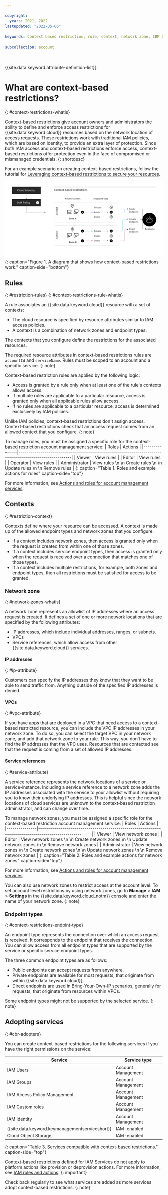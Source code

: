 ```yaml
---

copyright:
  years: 2021, 2022
lastupdated: "2022-05-06"

keywords: Context based restriction, rule, context, network zone, IBM Cloud restrictions, IBM Cloud context restriction, IBM Cloud access, access control, resource access, Cloud Foundry, endpoint type

subcollection: account

---
```


{{site.data.keyword.attribute-definition-list}}

# What are context-based restrictions?
{: #context-restrictions-whatis}

Context-based restrictions give account owners and administrators the ability to define and enforce access restrictions for {{site.data.keyword.cloud}} resources based on the network location of access requests. These restrictions work with traditional IAM policies, which are based on identity, to provide an extra layer of protection. Since both IAM access and context-based restrictions enforce access, context-based restrictions offer protection even in the face of compromised or mismanaged credentials.
{: shortdesc}

For an example scenario on creating context-based restrictions, follow the tutorial for [Leveraging context-based restrictions to secure your resources](/docs/account?topic=account-context-restrictions-tutorial).

![A diagram that shows how context-based restrictions work.](images/CBR-diagram.svg){: caption="Figure 1. A diagram that shows how context-based restrictions work." caption-side="bottom"}

## Rules
{: #restriction-rules}
{: #context-restrictions-rule-whatis}

A rule associates an {{site.data.keyword.cloud}} resource with a set of contexts: 
* The cloud resource is specified by resource attributes similar to IAM access policies.
* A context is a combination of network zones and endpoint types.

The contexts that you configure define the restrictions for the associated resources.

The required resource attributes in context-based restrictions rules are `accountId` and `serviceName`. Rules must be scoped to an account and a specific service.
{: note}

Context-based restriction rules are applied by the following logic:
* Access is granted by a rule only when at least one of the rule's contexts allows access.
* If multiple rules are applicable to a particular resource, access is granted only when all applicable rules allow access.
* If no rules are applicable to a particular resource, access is determined exclusively by IAM policies.

Unlike IAM policies, context-based restrictions don't assign access. Context-based restrictions check that an access request comes from an allowed context that you configure. 
{: note}

To manage rules, you must be assigned a specific role for the context-based restriction account management service: 
| Roles         | Actions                                                                                                |
|---------------|--------------------------------------------------------------------------------------------------------|
| Viewer        | View rules   |
| Editor        | View rules   |
| Operator      | View rules   |
| Administrator | View rules   \n  \n Create rules   \n  \n Update rules   \n  \n Remove rules  |
{: caption="Table 1. Roles and example actions for rules" caption-side="top"}

For more information, see [Actions and roles for account management services](/docs/account?topic=account-account-services&interface=ui).

## Contexts 
{: #restriction-context}

Contexts define where your resource can be accessed. A context is made up of the allowed endpoint types and network zones that you configure. 

* If a context includes network zones, then access is granted only when the request is created from within one of those zones.
* If a context includes service endpoint types, then access is granted only when the request is received over a connection that matches one of those types.
* If a context includes multiple restrictions, for example, both zones and endpoint types, then all restrictions must be satisfied for access to be granted.

### Network zone
{: #network-zones-whatis}

A network zone represents an allowlist of IP addresses where an access request is created. It defines a set of one or more network locations that are specified by the following attributes:
* IP addresses, which include individual addresses, ranges, or subnets.
* VPCs
* Service references, which allow access from other {{site.data.keyword.cloud}} services. 

#### IP addresses
{: #ip-attribute}

Customers can specify the IP addresses they know that they want to be able to send traffic from. Anything outside of the specified IP addresses is denied. 

#### VPCs
{: #vpc-attribute}

If you have apps that are deployed in a VPC that need access to a context-based restricted resource, you can include the VPC IP addresses in your network zone. To do so, you can select the target VPC in your network zone, and add that network zone to your rule. This way, you don’t have to find the IP addresses that the VPC uses. Resources that are contacted see that the request is coming from a set of allowed IP addresses.

#### Service references
{: #service-attribute}

A service reference represents the network locations of a service or service-instance. Including a service reference to a network zone adds the IP addresses associated with the service to your allowlist without requiring you to know their underlying IP addresses. This is helpful since the network locations of cloud services are unknown to the context-based restriction administrator, and can change over time.

To manage network zones, you must be assigned a specific role for the context-based restriction account management service: 
| Roles         | Actions                                                                                                |
|---------------|--------------------------------------------------------------------------------------------------------|
| Viewer        | View network zones                                               |
| Editor        | View network zones   \n  \n Create network zones   \n  \n Update network zones   \n  \n Remove network zones  |
| Administrator | View network zones   \n  \n Create network zones   \n  \n Update network zones   \n  \n Remove network zones  |
{: caption="Table 2. Roles and example actions for network zones" caption-side="top"}

For more information, see [Actions and roles for account management services](/docs/account?topic=account-account-services&interface=ui#account-management-actions-roles).

You can also use network zones to restrict access at the account level. To set account level restrictions by using network zones, go to **Manage** > **IAM** > **Settings** in the {{site.data.keyword.cloud_notm}} console and enter the name of your network zone.
{: note}

### Endpoint types
{: #context-restrictions-endpint-type}

An endpoint type represents the connection over which an access request is received. It corresponds to the endpoint that receives the connection. You can allow access from all endpoint types that are supported by the service or specific service endpoint types.

The three common endpoint types are as follows:
* Public endpoints can accept requests from anywhere.
* Private endpoints are available for most requests, that originate from within {{site.data.keyword.cloud}}.
* Direct endpoints are used in Bring-Your-Own-IP scenarios, generally for requests, that originate from resources within VPCs.

Some endpoint types might not be supported by the selected service.
{: note}

## Adopting services
{: #cbr-adopters}

You can create context-based restrictions for the following services if you have the right permissions on the service:

| Service       | Service type |
|---------------|---------------|
| IAM Users  | Account Management |
| IAM Groups | Account Management |
| IAM Access Policy Management| Account Management |
| IAM Custom roles  | Account Management |
| IAM Identity  | Account Management |
| {{site.data.keyword.keymanagementserviceshort}} | IAM-enabled |
| Cloud Object Storage | IAM-enabled |
{: caption="Table 3. Services compatible with context-based restrictions." caption-side="top"}

Context-based restrictions defined for IAM Services do not apply to platform actions like provision or deprovision actions. For more information, see [IAM roles and actions](/docs/account?topic=account-iam-service-roles-actions). 
{: important}

Check back regularly to see what services are added as more services adopt context-based restrictions.
{: note} 
